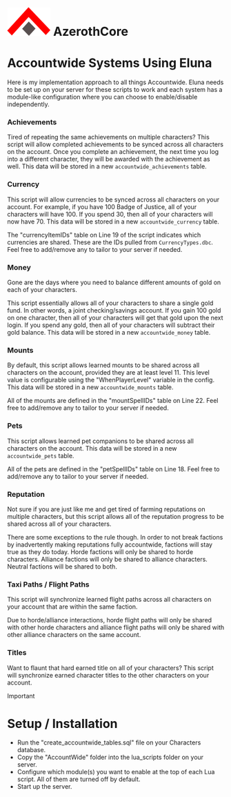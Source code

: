 # ![logo](https://raw.githubusercontent.com/azerothcore/azerothcore.github.io/master/images/logo-github.png) AzerothCore

# Accountwide Systems Using Eluna
Here is my implementation approach to all things Accountwide.  Eluna needs to be set up on your server for these scripts to work and each system has a module-like configuration where you can choose to enable/disable independently.

### Achievements
Tired of repeating the same achievements on multiple characters?  This script will allow completed achievements to be synced across all characters on the account.  Once you complete an achievement, the next time you log into a different character, they will be awarded with the achievement as well.  This data will be stored in a new `accountwide_achievements` table.

### Currency
This script will allow currencies to be synced across all characters on your account.  For example, if you have 100 Badge of Justice, all of your characters will have 100. If you spend 30, then all of your characters will now have 70.  This data will be stored in a new `accountwide_currency` table.

The "currencyItemIDs" table on Line 19 of the script indicates which currencies are shared. These are the  IDs pulled from `CurrencyTypes.dbc`. Feel free to add/remove any to tailor to your server if needed.

### Money
Gone are the days where you need to balance different amounts of gold on each of your characters.

This script essentially allows all of your characters to share a single gold fund. In other words, a joint checking/savings account.  If you gain 100 gold on one character, then all of your characters will get that gold upon the next login. If you spend any gold, then all of your characters will subtract their gold balance.  This data will be stored in a new `accountwide_money` table.

### Mounts
By default, this script allows learned mounts to be shared across all characters on the account, provided they are at least level 11. This level value is configurable using the "WhenPlayerLevel" variable in the config.  This data will be stored in a new `accountwide_mounts` table.

All of the mounts are defined in the "mountSpellIDs" table on Line 22.  Feel free to add/remove any to tailor to your server if needed.

### Pets
This script allows learned pet companions to be shared across all characters on the account.  This data will be stored in a new `accountwide_pets` table.

All of the pets are defined in the "petSpellIDs" table on Line 18.  Feel free to add/remove any to tailor to your server if needed.

### Reputation
Not sure if you are just like me and get tired of farming reputations on multiple characters, but this script allows all of the reputation progress to be shared across all of your characters.

There are some exceptions to the rule though.  In order to not break factions by inadvertently making reputations fully accountwide, factions
will stay true as they do today.  Horde factions will only be shared to horde characters.  Alliance factions will only be shared to alliance characters.
Neutral factions will be shared to both.

### Taxi Paths / Flight Paths
This script will synchronize learned flight paths across all characters on your account that are within the same faction.
    	
Due to horde/alliance interactions, horde flight paths will only be shared with other horde characters and alliance flight paths will only be shared with other alliance characters on the same account.

### Titles
Want to flaunt that hard earned title on all of your characters?  This script will synchronize earned character titles to the other characters on your account.



> [!IMPORTANT]
> # Setup / Installation
> - Run the "create_accountwide_tables.sql" file on your Characters database.
> - Copy the "AccountWide" folder into the lua_scripts folder on your server.
> - Configure which module(s) you want to enable at the top of each Lua script.  All of them are turned off by default.
> - Start up the server.
